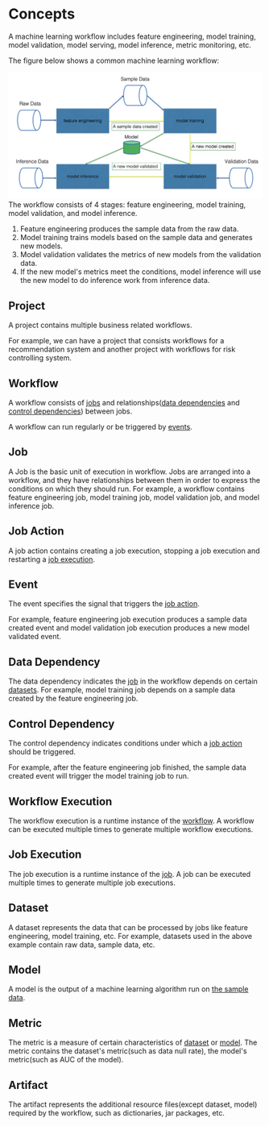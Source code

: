 # Concepts

A machine learning workflow includes feature engineering, model training, model validation, model serving, 
model inference, metric monitoring, etc.

The figure below shows a common machine learning workflow:

![machine learning workflow](images/machine_learning_workflow.png)
The workflow consists of 4 stages: feature engineering, model training, model validation, and model inference.

1. Feature engineering produces the sample data from the raw data.
2. Model training trains models based on the sample data and generates new models. 
3. Model validation validates the metrics of new models from the validation data. 
4. If the new model's metrics meet the conditions, model inference will use the new model to do inference work from inference data.

## Project
A project contains multiple business related workflows.

For example, we can have a project that consists workflows for a recommendation system and another project with 
workflows for risk controlling system.

## Workflow
A workflow consists of [jobs](#job) and relationships([data dependencies](#data-dependency) and [control dependencies](#control-dependency)) between jobs.

A workflow can run regularly or be triggered by [events](#event).

## Job
A Job is the basic unit of execution in workflow. Jobs are arranged into a workflow, 
and they have relationships between them in order to express the conditions on which they should run.
For example, a workflow contains feature engineering job, model training job, 
model validation job, and model inference job.

## Job Action
A job action contains creating a job execution, stopping a job execution and restarting a [job execution](#job-execution).

## Event
The event specifies the signal that triggers the [job action](#job-action).

For example, feature engineering job execution produces a sample data created event and 
model validation job execution produces a new model validated event.

## Data Dependency
The data dependency indicates the [job](#job) in the workflow depends on certain [datasets](#dataset).
For example, model training job depends on a sample data created by the feature engineering job.

## Control Dependency
The control dependency indicates conditions under which a [job action](#job-action) should be triggered.

For example, after the feature engineering job finished, 
the sample data created event will trigger the model training job to run.

## Workflow Execution
The workflow execution is a runtime instance of the [workflow](#workflow).
A workflow can be executed multiple times to generate multiple workflow executions.

## Job Execution
The job execution is a runtime instance of the [job](#job).
A job can be executed multiple times to generate multiple job executions.

## Dataset
A dataset represents the data that can be processed by jobs like feature engineering, model training, etc.
For example, datasets used in the above example contain raw data, sample data, etc.

## Model
A model is the output of a machine learning algorithm run on [the sample data](#dataset).

## Metric
The metric is a measure of certain characteristics of [dataset](#dataset) or [model](#model).
The metric contains the dataset's metric(such as data null rate), the model's metric(such as AUC of the model).

## Artifact
The artifact represents the additional resource files(except dataset, model) required by the workflow, such as dictionaries, jar packages, etc.
